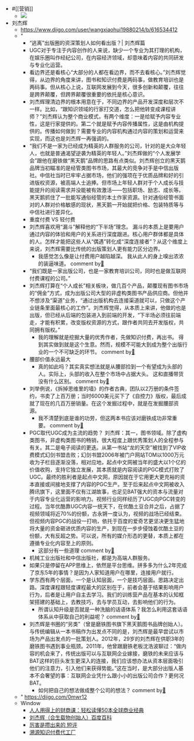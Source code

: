 - #[[营销]]
    - ![](https://firebasestorage.googleapis.com/v0/b/firescript-577a2.appspot.com/o/imgs%2Fapp%2Fxinyiheng%2FVQB_jFm8u6.png?alt=media&token=b09c25a4-ef0e-420b-a873-1a0eb1e7a773)
- 刘杰辉
    - https://www.diigo.com/user/wangxiaohui19880214/b/616534412
    - "
        - “逃离”出版圈的资深策划人如何看出版？| 刘杰辉篇
        - UGC对于专注于内容创作的人来说，缺少一个专业为其打理的机构，在娱乐圈叫作经纪公司，在内容经济领域，却意味着内容的共同研发与专业化运营。
        - 看边界还是看核心“大部分的人都在看边界，而不去看核心。”刘杰辉觉得，从边界的角度来讲，图书和知识付费是两码事，做教育培训也是两码事。但从核心上说，互联网发展到今天，很多创新和颠覆，往往是跨界颠覆，但跨界颠覆很重要的依托是核心意识。
        - 刘杰辉理清边界的根本用意在于，不同边界的产品开发深度和层次不一样。比如，“跟知识领域的行家打交道，怎么把他转变成课程讲师？”刘杰辉认为整个商业模式，有两个维度：一是给赋予内容专业性，这是行家提供的。第二个就是赋予内容传播属性，这是由机构提供的。传播如何做到？需要专业的内容机构通过内容的策划和运营来实现，而这也是刘杰辉一再强调的。
        - “我们不是一家为已经成为精英的人群服务的公司，针对的是大众年轻人，也就是普通渴望逆袭为精英的年轻人。”刘杰辉做的“个人发展学会”跟他在磨铁做“黑天鹅”品牌的思路有点类似。刘杰辉创立的黑天鹅品牌当初瞄准的是经管类图书市场，其最大的竞争对手是中信出版社。中信社当时已牢牢占据市场，他们的强项在于优质品牌和好的引进版权资源，被高端人士追捧。但市场上年轻人群对于个人成长与技能提升的阅读需求并没能被有效激活——包括职场、励志、成长等。黑天鹅抓住了一批能写通俗经管的本土作家资源。针对通俗经管书面对的人群对价格敏感的现状，黑天鹅一开始就把价格、包装特质等与中信社进行差异化。
        - 重度付费 VS 轻付费
        - 刘杰辉喜欢用“漏斗”解释他的“下半场”理念。 漏斗的本质上是要用户通过内容的体验和用户的关系进行深度跟进。核心用户群体都是具体的人。怎样才能把这些人从“偶遇”转化成“深度连接者”？从这个维度上来说，刘杰辉需要比传统的出版策划人更有能力区分边界。
            - 我感觉怎么像是让付费用户越陷越深。 我从此人的身上嗅出浓浓的装逼味道。 comment by[🔗](https://www.diigo.com/profile/wangxiaohui19880214)
        - “我们既是一家出版公司，也是一家教育培训公司，同时也是做互联网付费课程的公司。”
        - 刘杰辉打算在“个人成长”相关板块，做几百个产品，颠覆现有图书市场的“佣金”方式，成为出版公司大型的非虚构类图书产品供应商。但他并不想涉及“渠道”业务，“通过出版机构去连接渠道就可以，只做这个产业链条里面最核心的工作”。刘杰辉觉得，从本质上来讲，他做的也是出版，但已经从后端的包装进入到前端的开发，“下半场必须往前端走，才能有积累，改变版权资源的方式，跟作者共同去开发版权，共同拥有版权。”
            - 我的理解就是挖掘大量的优秀作者，先做知识付费，再出书。 得到其实做到就是这个生意。然而，规模不可能大到成为整个出版行业的一个不可缺乏的环节。 comment by[🔗](https://www.diigo.com/profile/wangxiaohui19880214)
        - 腰部价值永远最大
            - 真的如此吗？其实真实想法就是从腰部捡到一个有望成为头部的人。实际上，头部的收入在整个市场中占据大头。 这和直播带货没有什么区别。 comment by[🔗](https://www.diigo.com/profile/wangxiaohui19880214)
        - 刘举例说，《拆掉思维里的墙》的作者古典，团队以2万册的条件签约，书卖了上百万册；当时6000美元买下了《自控力》版权，最后成就了现在的几百万册销量。在这个发掘过程中，就是在发掘腰部资源。
            - 我不清楚到底是谁的功劳，但这两本书应该对磨铁成功非常重要。 comment by[🔗](https://www.diigo.com/profile/wangxiaohui19880214)
        - PGC取代UGC成为主流的趋势？ 刘杰辉：其一，图书领域。除了虚构类图书，非虚构类图书的畅销，很大程度上跟优秀策划人的全程参与有关。其二是电子阅读的更迭。从第一书站“龙的天空”被找到了VIP收费模式幻剑书盟击败；幻剑书盟2006年被门户网站TOM以1000万元收为子栏目逐渐没落，相对应地，起点中文网被当年的盛大以1个亿的价值收购，支持它独立发展，其本质就是内容阅读的PGC模式打败了UGC。最终的胜利者是起点中文网，原因就在于它用更大更充裕的资本直接或间接地支撑了内容的PGC生产。至于后来起点中文网被收入腾讯旗下，这里面不仅有江湖故事，也足见BAT强大的资本与流量对于内容专业化运营的影响力。视频行业同样经历了UGC向PGC转变的过程。当年优酷靠UGC内容一统天下，在优酷土豆合并之后，占据了视频领域将近70%的份额，古永锵一度认为，视频的战场已经结束。但视频内容PGC的战役一打响，依托于百度的爱奇艺更坚决更生猛地将大量的资金砸进优质内容的生产，到现在一步步侵蚀着优酷土豆的份额，大有反超之势。可以说，所有的媒介形态的更替，本质上都在遵循专业化内容至上的原则。
            - 这部分有一些道理 comment by[🔗](https://www.diigo.com/profile/wangxiaohui19880214)
        - 机械工业出版社和中信出版社，都是为高端人群服务。
        - 如果只是停留在APP思维上，依然是平台思维。拼多多为什么2年完成了京东5年的事情？是因为人家知道用户在哪里，连接用户就行。
        - 学东西有两个层面，一个是认知层面，一个是技巧层面。思路决定出路。深度课程跟轻度课程最大的区别在于，前者会基于结果影响用户行为，后者是让用户自主去学习。我们的训练营产品在基本的认知框架搭建的基础上，去教技巧，去与学员互动，去影响他们的行为。
            - 所谓认知升级是否就是一种洗脑的话语体系？我怎么利用这套话语体系从中获取自己的利益呢？ comment by[🔗](https://www.diigo.com/profile/wangxiaohui19880214)
        - 刘杰辉是书圈的“另类”（曾是磨铁图书旗下黑天鹅图书品牌创始人）。与传统编辑从一本书稿作为出发点不同的是，刘杰辉是最早尝试以市场为产品出发点的一批策划人。2012年，29岁的刘杰辉在供职3年的磨铁图书遇到事业瓶颈。2011年，他曾跟磨铁老板沈浩波聊过：“做内容的机会来了，传统出版可以与互联网企业嫁接，磨铁的未来应该与BAT这样的巨头发生更深入的连接，我们应该想办法从资本层面吸引他们的注意力，引入他们来获得势能。”这在当时，是大部分出版人基本不会奢望的事：互联网企业凭什么跟小小的出版公司合作？更何况BAT。
            - 如何把自己的想法做成整个公司的想法？ comment by[🔗](https://www.diigo.com/profile/wangxiaohui19880214)
    - " https://diigo.com/0mwr12
    - Window
        - [人人用得上的财商课：轻松读懂50本全球商业经典](https://ke.mbalib.com/pc/#/column/320?from_source=wiki_relate_course)
        - [刘杰辉（合生载物创始人）百度百科](https://baike.baidu.com/item/%E5%88%98%E6%9D%B0%E8%BE%89/53645686)
        - [厉害是攒出来的 短评](https://book.douban.com/subject/34853161/comments/)
        - [溯源知识付费代工厂](https://zhuanlan.zhihu.com/p/94712257)
